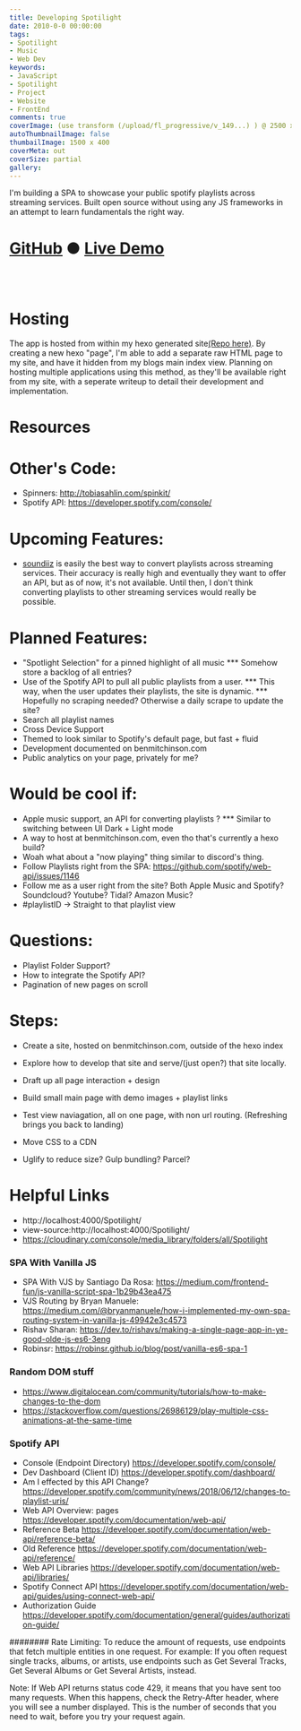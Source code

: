 ```yaml
---
title: Developing Spotilight
date: 2010-0-0 00:00:00
tags:
- Spotilight
- Music
- Web Dev
keywords: 
- JavaScript
- Spotilight
- Project
- Website
- FrontEnd
comments: true
coverImage: (use transform (/upload/fl_progressive/v_149...) ) @ 2500 x 1512
autoThumbnailImage: false
thumbailImage: 1500 x 400
coverMeta: out
coverSize: partial
gallery:
---
```


I'm building a SPA to showcase your public spotify playlists across streaming 
services. Built open source without using any JS frameworks in an attempt to learn 
fundamentals the right way.

# [GitHub](https://github.com/bmitchinson/Spotilight) ● [Live Demo](/Spotilight)

</br></br>
<!-- More -->

# Hosting
The app is hosted from within my hexo generated site[(Repo here)](). 
By creating a new hexo "page", I'm able to add a separate raw HTML page to my site,
and have it hidden from my blogs main index view. Planning on hosting multiple 
applications using this method, as they'll be available right from my site, 
with a seperate writeup to detail their development and implementation.

# Resources

# Other's Code:
* Spinners: http://tobiasahlin.com/spinkit/
* Spotify API: https://developer.spotify.com/console/


# Upcoming Features:
* [soundiiz](https://soundiiz.com) is easily the best way to convert playlists 
across streaming services. Their accuracy is really high and eventually they
want to offer an API, but as of now, it's not available. Until then, I don't
think converting playlists to other streaming services would really be possible.

<!-- NOTES TO DELETE FROM POST -->

# Planned Features:
* "Spotlight Selection" for a pinned highlight of all music
*** Somehow store a backlog of all entries?
* Use of the Spotify API to pull all public playlists from a user.
*** This way, when the user updates their playlists, the site is dynamic.
*** Hopefully no scraping needed? Otherwise a daily scrape to update the site?
* Search all playlist names
* Cross Device Support
* Themed to look similar to Spotify's default page, but fast + fluid
* Development documented on benmitchinson.com
* Public analytics on your page, privately for me?

# Would be cool if:
* Apple music support, an API for converting playlists ?
*** Similar to switching between UI Dark + Light mode
* A way to host at benmitchinson.com, even tho that's currently a hexo build?
* Woah what about a "now playing" thing similar to discord's thing.
* Follow Playlists right from the SPA:
https://github.com/spotify/web-api/issues/1146
* Follow me as a user right from the site? Both Apple Music and Spotify? Soundcloud? Youtube? Tidal? Amazon Music?
* #playlistID -> Straight to that playlist view

# Questions:
* Playlist Folder Support?
* How to integrate the Spotify API? 
* Pagination of new pages on scroll 

# Steps:
* Create a site, hosted on benmitchinson.com, outside of the hexo index
* Explore how to develop that site and serve/(just open?) that site locally.
* Draft up all page interaction + design
* Build small main page with demo images + playlist links
* Test view naviagation, all on one page, with non url routing. (Refreshing brings you back to landing)

* Move CSS to a CDN
* Uglify to reduce size? Gulp bundling? Parcel?

# Helpful Links
* http://localhost:4000/Spotilight/
* view-source:http://localhost:4000/Spotilight/
* https://cloudinary.com/console/media_library/folders/all/Spotilight

### SPA With Vanilla JS
* SPA With VJS by Santiago Da Rosa: https://medium.com/frontend-fun/js-vanilla-script-spa-1b29b43ea475
* VJS Routing by Bryan Manuele: https://medium.com/@bryanmanuele/how-i-implemented-my-own-spa-routing-system-in-vanilla-js-49942e3c4573
* Rishav Sharan: https://dev.to/rishavs/making-a-single-page-app-in-ye-good-olde-js-es6-3eng
* Robinsr: https://robinsr.github.io/blog/post/vanilla-es6-spa-1

### Random DOM stuff
* https://www.digitalocean.com/community/tutorials/how-to-make-changes-to-the-dom
* https://stackoverflow.com/questions/26986129/play-multiple-css-animations-at-the-same-time

### Spotify API
* Console (Endpoint Directory)
https://developer.spotify.com/console/
* Dev Dashboard (Client ID)
https://developer.spotify.com/dashboard/
* Am I effected by this API Change?
https://developer.spotify.com/community/news/2018/06/12/changes-to-playlist-uris/
* Web API Overview: pages 
https://developer.spotify.com/documentation/web-api/
* Reference Beta
https://developer.spotify.com/documentation/web-api/reference-beta/
* Old Reference
https://developer.spotify.com/documentation/web-api/reference/
* Web API Libraries
https://developer.spotify.com/documentation/web-api/libraries/
* Spotify Connect API https://developer.spotify.com/documentation/web-api/guides/using-connect-web-api/
* Authorization Guide
https://developer.spotify.com/documentation/general/guides/authorization-guide/

######## Rate Limiting:
To reduce the amount of requests, use endpoints that fetch multiple entities in one request. For example: If you often request single tracks, albums, or artists, use endpoints such as Get Several Tracks, Get Several Albums or Get Several Artists, instead.

Note: If Web API returns status code 429, it means that you have sent too many requests. When this happens, check the Retry-After header, where you will see a number displayed. This is the number of seconds that you need to wait, before you try your request again.